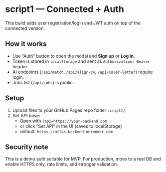 # script1 — Connected + Auth

This build adds user registration/login and JWT auth on top of the connected version.

## How it works
- Use “Auth” button to open the modal and **Sign up** or **Log in**.
- Token is stored in `localStorage` and sent as `Authorization: Bearer` header.
- AI endpoints (`/api/match`, `/api/align-cv`, `/api/cover-letter`) require login.
- Jobs list (`/api/jobs`) is public.

## Setup
1. Upload files to your GitHub Pages repo folder `script1/`.
2. Set API base:
   - Open with `?api=https://your-backend.com`
   - or click “Set API” in the UI (saves to localStorage)
   - default: `https://atlas-backend.onrender.com`

## Security note
This is a demo auth suitable for MVP. For production, move to a real DB and enable HTTPS only, rate limits, and stronger validation.
